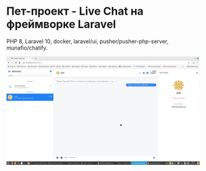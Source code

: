 # Пет-проект - Live Chat на фреймворке Laravel

PHP 8, Laravel 10, docker, laravel/ui, pusher/pusher-php-server, munafio/chatify. 

![img.png](img.png)
